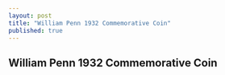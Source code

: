 ```yaml
---
layout: post
title: "William Penn 1932 Commemorative Coin"
published: true
---
```


## William Penn 1932 Commemorative Coin
